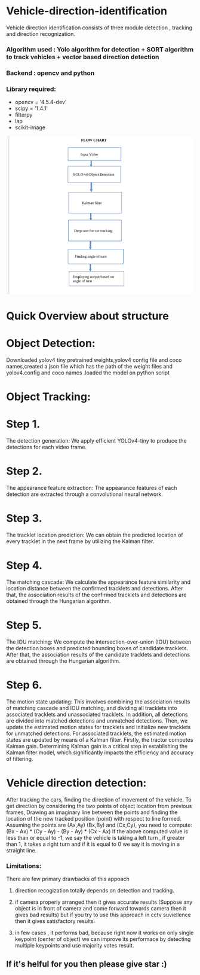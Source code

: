 # Vehicle-direction-identification
Vehicle direction identification consists of three module detection , tracking and direction recognization.


### Algorithm used : Yolo algorithm for detection + SORT algorithm to track vehicles + vector based direction detection
### Backend : opencv and python
### Library required:

- opencv = '4.5.4-dev'
- scipy = '1.4.1'
- filterpy 
- lap
- scikit-image

<img src="vehicledirection.png">

# Quick Overview about structure


# Object Detection:
 Downloaded yolov4 tiny pretrained weights,yolov4 config file and coco names,created a json file which has the path of the weight files and yolov4.config  and coco names .loaded the model on python script


# Object Tracking:
# Step 1. 
The detection generation: We apply efficient YOLOv4-tiny to produce the detections for each video frame.

# Step 2. 
The appearance feature extraction: The appearance features of each detection are extracted through a convolutional neural network.

# Step 3. 
The tracklet location prediction: We can obtain the predicted location of every
tracklet in the next frame by utilizing the Kalman filter.

# Step 4. 
The matching cascade: We calculate the appearance feature similarity and location distance between the confirmed tracklets and detections. After that, the association results of the confirmed tracklets and detections are obtained through the Hungarian algorithm.

# Step 5.
 The IOU matching: We compute the intersection-over-union (IOU) between the detection boxes and predicted bounding boxes of candidate tracklets. After that, the association results of the candidate tracklets and detections are obtained through the Hungarian algorithm.

# Step 6.
 The motion state updating: This involves combining the association results of matching cascade and IOU matching, and dividing all tracklets into associated tracklets and unassociated tracklets. In addition, all detections are divided into matched detections and unmatched detections. Then, we update the estimated motion states for tracklets and initialize new tracklets for unmatched detections. For associated tracklets, the estimated motion states are updated by means of a Kalman filter. Firstly, the tractor computes Kalman gain. Determining Kalman gain is a critical step in establishing the Kalman filter model, which significantly impacts the efficiency and accuracy of filtering. 

# Vehicle direction detection:
After tracking the cars, finding the direction of movement of the vehicle. To get direction by considering the two  points of object location from previous frames, Drawing an imaginary line between the  points and finding the location of the new tracked position (point)  with respect to line formed. Assuming the points are (Ax,Ay) (Bx,By) and (Cx,Cy), you need to compute:
                   (Bx - Ax) * (Cy - Ay)  -  (By - Ay) * (Cx - Ax)
If the above computed value is less than or equal to -1, we  say the vehicle is taking a left turn , if greater than 1, it takes a right turn and if it is equal to 0 we  say it is moving in a straight line.

### Limitations:

There are few primary drawbacks of this appoach

1) direction recogization totally depends on detection and tracking.
2) if camera properly arranged then it gives accurate results (Suppose any object is in front of camera and come forward towards camera then it gives bad results)
    but if you try to use this approach in cctv suviellence then it gives satisfactory results.
    
3) in few cases , it performs bad, because right now it works on only single keypoint (center of object) we can improve its performace by detecting multiple keypoints and use majority votes result.
 
## If it's helful for you then please give star :)

